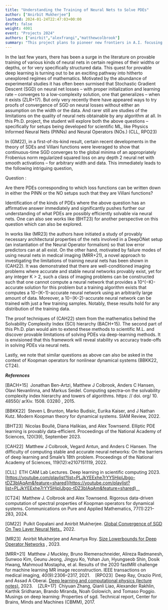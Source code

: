 ```yaml
---
title: "Understanding the Training of Neural Nets to Solve PDEs"
author: ["Anirbit Mukherjee"]
lastmod: 2024-01-24T22:47:03+00:00
draft: false
weight: 4001
event: "Projects 2024"
authors: ["anirbit","alexfrangi","matthewcolbrook"]
summary: "This project plans to pioneer new frontiers in A.I. focusing on solving dynamical systems in use across physics, chemistry, engineering, and cardiology. This research proposal will establish new foundations to address possibilities and paradoxes in the broad theme of AI-for-Science and thus help define the limits of feasible deep learning. The Ph.D. student trained via this program will emerge with expertise in niche areas of A.I. that are poised to become critical in the near future."
---
```


In the last few years, there has been a surge in the literature on provable training of various kinds of neural nets in certain regimes of their widths or depths, or for very specifically structured data. This quest for provable deep learning is turning out to be an exciting pathway into hitherto unexplored regimes of mathematics. Motivated by the abundance of experimental studies it has often been surmised that Stochastic Gradient Descent (SGD) on neural net losses – with proper initialization and learning rate – converges to a low-complexity solution, one that generalizes – when it exists (ZLR+17). But only very recently there have appeared ways to try proofs of convergence of SGD on neural losses without either an assumption on the width or the data. And rarer still are studies of the limitations on the quality of neural nets obtainable by any algorithm at all. In this Ph.D. project, the student will explore both the above questions – specifically for setups being developed for scientific ML, like Physics Informed Neural Nets (PINNs) and Neural Operators (NOs.) (CLL, RPO23) 

In (GM22), in a first-of-its-kind result, certain recent developments in the theory of SDEs and Villani functions were leveraged to show that continuous-time SGD converges to the global minima of an appropriately Frobenius norm regularized squared loss on any depth 2 neural net with smooth activations – for arbitrary width and data. This immediately leads to the following intriguing question, 

Question : 

Are there PDEs corresponding to which loss functions can be written down in either the PINN or the NO setups such that they are Villani functions? 

Identification of the kinds of PDEs where the above question has an affirmative answer immediately and significantly pushes further our understanding of what PDEs are possibly efficiently solvable via neural nets. One can also see works like (BHT23) for another perspective on this question which can also be explored. 

In works like (MR23) the authors have initiated a study of provably necessary architectural properties of the nets involved in a DeepONet setup (an instantiation of the Neural Operator formalism) so that low error predictors can at all exist. On the other hand, motivated by failure modes of using neural nets in medical imaging (MRR+21), a novel approach to investigating the limitations of training neural nets has been shown in (CAH22). It was demonstrated that there are well-conditioned imaging problems where accurate and stable neural networks provably exist, yet for any integer K > 2, such a class of imaging problems can be constructed such that one cannot compute a neural network that provides a 10^(−K)-accurate solution for this problem but a training algorithm exists that computes a 10−(K−1)-accurate neural network using an arbitrarily large amount of data. Moreover, a 10−(K−2)-accurate neural network can be trained with just a few training samples. Notably, these results hold for any distribution of the training data. 

The proof techniques of (CAH22) stem from the mathematics behind the Solvability Complexity Index (SCI) hierarchy (BACH+15). The second part of this Ph.D. plan would aim to extend these methods to scientific M.L. and discover provable limitations of solving PDEs via deep-learning methods. It is envisioned that this framework will reveal stability vs accuracy trade-offs in solving PDEs via neural nets. 

Lastly, we note that similar questions as above can also be asked in the context of Koopman operators for nonlinear dynamical systems (BBKK22, CT24). 

***References***

[BACH+15]  Jonathan Ben-Artzi, Matthew J Colbrook, Anders C Hansen, Olavi Nevanlinna, and Markus Seidel. Computing spectra–on the solvability complexity index hierarchy and towers of algorithms. https: // doi. org/ 10. 48550/ arXiv. 1508. 03280 , 2015.  

[BBKK22]  Steven L Brunton, Marko Budisic, Eurika Kaiser, and J Nathan Kutz. Modern Koopman theory for dynamical systems. SIAM Review, 2022.  

[BHT23]  Nicolas Boullé, Diana Halikias, and Alex Townsend. Elliptic PDE learning is provably data-efficient. Proceedings of the National Academy of Sciences, 120(39), September 2023.  

[CAH22]  Matthew J Colbrook, Vegard Antun, and Anders C Hansen. The difficulty of computing stable and accurate neural networks: On the barriers of deep learning and Smale’s 18th problem. Proceedings of the National Academy of Sciences, 119(12):e2107151119, 2022.  

[CLL]  ETH CAM Lab Lectures. Deep learning in scientific computing 2023. [https://youtube.com/playlist?list=PLJkYEExhe7rYY5HjpIJbgo-tDZ3bIAqAm&feature=shared](https://youtube.com/playlist?list=PLJkYEExhe7rYY5HjpIJbgo-tDZ3bIAqAm&feature=shared)   

[CT24]  Matthew J. Colbrook and Alex Townsend. Rigorous data-driven computation of spectral properties of Koopman operators for dynamical systems. Communications on Pure and Applied Mathematics, 77(1):221–283, 2024.  

[GM22]  Pulkit Gopalani and Anirbit Mukherjee. [Global Convergence of SGD On Two Layer Neural Nets.](https://doi.org/10.48550/arXiv.2210.11452), 2022. 

[MR23]  Anirbit Mukherjee and Amartya Roy. [Size Lowerbounds for Deep Operator Networks](https://doi.org/10.48550/arXiv.2308.06338) , 2023.

[MRR+21]  Matthew J Muckley, Bruno Riemenschneider, Alireza Radmanesh, Sunwoo Kim, Geunu Jeong, Jingyu Ko, Yohan Jun, Hyungseob Shin, Dosik Hwang, Mahmoud Mostapha, et al. Results of the 2020 fastMRI challenge for machine learning MR image reconstruction. IEEE transactions on medical imaging, 40(9):2306–2317, 2021.
  
[RPO23]  Deep Ray, Orazio Pinti, and Assad A Oberai. [Deep learning and computational physics (lecture notes)](https://doi.org/10.48550/arXiv.2301.00942), 2023.
  
[ZLR+17]  Chiyuan Zhang, Qianli Liao, Alexander Rakhlin, Karthik Sridharan, Brando Miranda, Noah Golowich, and Tomaso Poggio. Musings on deep learning: Properties of sgd. Technical report, Center for Brains, Minds and Machines (CBMM), 2017. 
